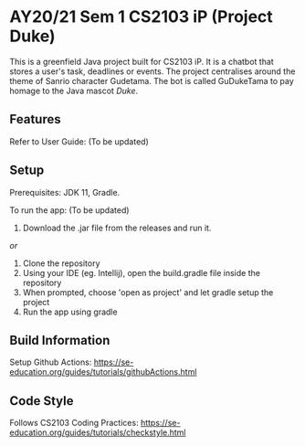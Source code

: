 # AY20/21 Sem 1 CS2103 iP (Project Duke)

This is a greenfield Java project built for CS2103 iP. It is a chatbot that stores a user's task, deadlines or events.
The project centralises around the theme of Sanrio character Gudetama. The bot is called GuDukeTama to pay homage to the Java mascot _Duke_.

## Features
Refer to User Guide: (To be updated)

## Setup

Prerequisites: JDK 11, Gradle.

To run the app: (To be updated)
1. Download the .jar file from the releases and run it.  

_or_


1. Clone the repository
2. Using your IDE (eg. Intellij), open the build.gradle file inside the repository
3. When prompted, choose 'open as project' and let gradle setup the project
4. Run the app using gradle

## Build Information
Setup Github Actions: https://se-education.org/guides/tutorials/githubActions.html

## Code Style
Follows CS2103 Coding Practices: https://se-education.org/guides/tutorials/checkstyle.html
